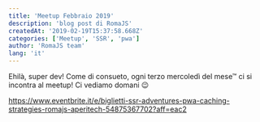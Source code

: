 ```yaml
---
title: 'Meetup Febbraio 2019'
description: 'blog post di RomaJS'
createdAt: '2019-02-19T15:37:58.668Z'
categories: ['Meetup', 'SSR', 'pwa']
author: 'RomaJS team'
lang: 'it'
---
```


Ehilà, super dev! Come di consueto, ogni terzo mercoledì del mese™ ci si incontra al meetup!
Ci vediamo domani 😉

https://www.eventbrite.it/e/biglietti-ssr-adventures-pwa-caching-strategies-romajs-aperitech-54875367702?aff=eac2
